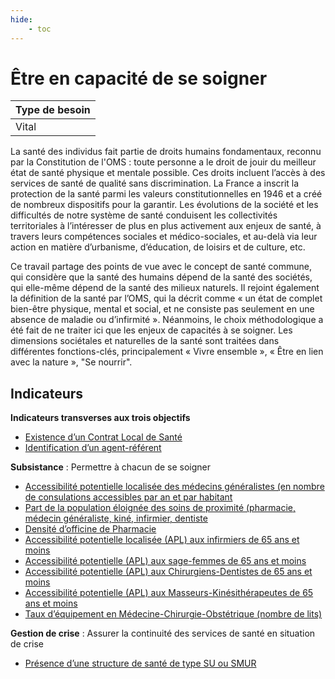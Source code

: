 ```yaml
---
hide:
    - toc
---
```


# Être en capacité de se soigner

|Type de besoin|
|--|
|Vital|

La santé des individus fait partie de droits humains fondamentaux, reconnu par la Constitution de l'OMS : toute personne a le droit de jouir du meilleur état de santé physique et mentale possible. Ces droits incluent l’accès à des services de santé de qualité sans discrimination. La France a inscrit la protection de la santé parmi les valeurs constitutionnelles en 1946 et a créé de nombreux dispositifs pour la garantir. Les évolutions de la société et les difficultés de notre système de santé conduisent les collectivités territoriales à l’intéresser de plus en plus activement aux enjeux de santé, à travers leurs compétences sociales et médico-sociales, et au-delà via leur action en matière d’urbanisme, d’éducation, de loisirs et de culture, etc.

Ce travail partage des points de vue avec le concept de santé commune, qui considère que la santé des humains dépend de la santé des sociétés, qui elle-même dépend de la santé des milieux naturels. Il rejoint également la définition de la santé par l’OMS, qui la décrit comme « un état de complet bien-être physique, mental et social, et ne consiste pas seulement en une absence de maladie ou d’infirmité ».
Néanmoins, le choix méthodologique a été fait de ne traiter ici que les enjeux de capacités à se soigner. Les dimensions sociétales et naturelles de la santé sont traitées dans différentes fonctions-clés, principalement « Vivre ensemble », « Être en lien avec la nature », "Se nourrir". 

## Indicateurs

**Indicateurs transverses aux trois objectifs**

- [Existence d’un Contrat Local de Santé](https://konsilion.github.io/diag360/pages/indicateurs/bv4_i01)
- [Identification d’un agent-référent](https://konsilion.github.io/diag360/pages/indicateurs/bv4_i02)

**Subsistance** : Permettre à chacun de se soigner

- [Accessibilité potentielle localisée des médecins généralistes (en nombre de consulations accessibles par an et par habitant](https://konsilion.github.io/diag360/pages/indicateurs/bv4_i03)
- [Part de la population éloignée des soins de proximité (pharmacie, médecin généraliste, kiné, infirmier, dentiste](https://konsilion.github.io/diag360/pages/indicateurs/bv4_i04)
- [Densité d’officine de Pharmacie](https://konsilion.github.io/diag360/pages/indicateurs/bv4_i05)
- [Accessibilité potentielle localisée (APL) aux infirmiers de 65 ans et moins](https://konsilion.github.io/diag360/pages/indicateurs/bv4_i06)
- [Accessibilité potentielle (APL) aux sage-femmes de 65 ans et moins](https://konsilion.github.io/diag360/pages/indicateurs/bv4_i07)
- [Accessibilité potentielle (APL) aux Chirurgiens-Dentistes de 65 ans et moins](https://konsilion.github.io/diag360/pages/indicateurs/bv4_i08)
- [Accessibilité potentielle (APL) aux Masseurs-Kinésithérapeutes de 65 ans et moins](https://konsilion.github.io/diag360/pages/indicateurs/bv4_i09)
- [Taux d’équipement en Médecine-Chirurgie-Obstétrique (nombre de lits)](https://konsilion.github.io/diag360/pages/indicateurs/bv4_i10)

**Gestion de crise** : Assurer la continuité des services de santé en situation de crise

- [Présence d’une structure de santé de type SU ou SMUR](https://konsilion.github.io/diag360/pages/indicateurs/bv4_i11)

